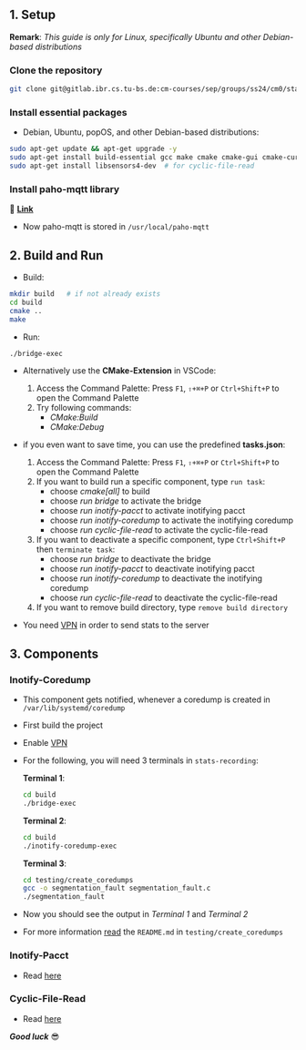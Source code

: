 ## 1. Setup

  **Remark**: *This guide is only for Linux, specifically Ubuntu and other Debian-based distributions*
  
### Clone the repository

```bash
git clone git@gitlab.ibr.cs.tu-bs.de:cm-courses/sep/groups/ss24/cm0/stats-recording.git
```

### Install essential packages

- Debian, Ubuntu, popOS, and other Debian-based distributions:
  
```bash
sudo apt-get update && apt-get upgrade -y
sudo apt-get install build-essential gcc make cmake cmake-gui cmake-curses-gui libssl-dev
sudo apt-get install libsensors4-dev  # for cyclic-file-read
```

### Install paho-mqtt library
:open_file_folder: [**Link**](https://gitlab.ibr.cs.tu-bs.de/cm-courses/sep/groups/ss24/cm0/documentation/-/blob/main/paho-mqtt.md)

- Now paho-mqtt is stored in `/usr/local/paho-mqtt`

## 2. Build and Run

- Build:
  
```bash
mkdir build   # if not already exists
cd build
cmake ..
make
```

- Run:
```bash
./bridge-exec
```

- Alternatively use the **CMake-Extension** in VSCode:
  1. Access the Command Palette: Press `F1`, `⇧+⌘+P` or `Ctrl+Shift+P` to open the Command Palette
  2. Try following commands:
     * *CMake:Build*
     * *CMake:Debug*  

- if you even want to save time, you can use the predefined **tasks.json**:
  1. Access the Command Palette: Press `F1`, `⇧+⌘+P` or `Ctrl+Shift+P` to open the Command Palette
  2. If you want to build run a specific component, type `run task`:
     * choose *cmake[all]* to build 
     * choose *run bridge* to activate the bridge
     * choose *run inotify-pacct* to activate inotifying pacct
     * choose *run inotify-coredump* to activate the inotifying coredump
     * choose *run cyclic-file-read* to activate the cyclic-file-read
  3. If you want to deactivate a specific component, type  `Ctrl+Shift+P` then `terminate task`:
     * choose *run bridge* to deactivate the bridge
     * choose *run inotify-pacct* to deactivate inotifying pacct
     * choose *run inotify-coredump* to deactivate the inotifying coredump
     * choose *run cyclic-file-read* to deactivate the cyclic-file-read
  4. If you want to remove build directory, type `remove build directory`
  
- You need [VPN](https://gitlab.ibr.cs.tu-bs.de/cm-courses/sep/groups/ss24/cm0/documentation/-/blob/main/Server.md/#enable-vpn) in order to send stats to the server



## 3. Components

### Inotify-Coredump

- This component gets notified, whenever a coredump is created in `/var/lib/systemd/coredump`
- First build the project
- Enable [VPN](https://gitlab.ibr.cs.tu-bs.de/cm-courses/sep/groups/ss24/cm0/documentation/-/blob/main/Server.md/#enable-vpn)
- For the following, you will need 3 terminals in `stats-recording`:

  **Terminal 1**:

  ```bash
  cd build
  ./bridge-exec
  ```

  **Terminal 2**:

  ```bash
  cd build
  ./inotify-coredump-exec
  ```

  **Terminal 3**:

  ```bash
  cd testing/create_coredumps
  gcc -o segmentation_fault segmentation_fault.c
  ./segmentation_fault
  ```

- Now you should see the output in *Terminal 1* and *Terminal 2*

- For more information [read](/testing/create_coredumps/README.md) the `README.md` in `testing/create_coredumps`

### Inotify-Pacct

- Read [here](/src/inotify-pacct/README.md)

### Cyclic-File-Read

- Read [here](/src/cyclic-file-read/README.md)

***Good luck*** :sunglasses: